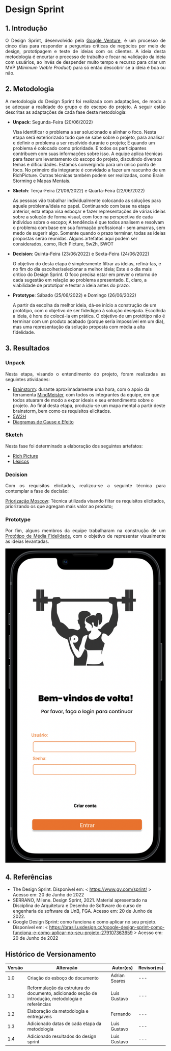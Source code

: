 # Design Sprint

## 1. Introdução

<p style="text-align: justify;">
O Design Sprint, desenvolvido pela <a href="https://www.gv.com/">Google Venture</a>, é um processo de cinco dias para responder a perguntas críticas de negócios por meio de design, prototipagem e teste de ideias com os clientes. A ideia desta metodologia é encurtar o processo de trabalho e focar na validação da ideia com usuários, ao invés de despender muito tempo e recurso para criar um MVP (<i>Minimum Viable Product</i>) para só então descobrir se a ideia é boa ou não.
</p>

## 2. Metodologia

<p style="text-align: justify;">
A metodologia do Design Sprint foi realizada com adaptações, de modo a se adequar a realidade do grupo e do escopo do projeto. A seguir estão descritas as adaptações de cada fase desta metodologia:
</p>

- **Unpack**: Segunda-Feira (20/06/2022)

  Visa identificar o problema a ser solucionado e alinhar o foco. Nesta etapa será exteriorizado tudo que se sabe sobre o projeto, para analisar e definir o problema a ser resolvido durante o projeto;
  É quando um problema é colocado como prioridade. E todos os participantes contribuem com suas informações sobre isso. A equipe aplica técnicas para fazer um levantamento do escopo do projeto, discutindo diversos temas e dificuldades. Estamos convergindo para um único ponto de foco.
  No primeiro dia integrante é convidado a fazer um rascunho de um RichPicture. Outras técnicas também podem ser realizadas, como Brain Storming e Mapas Mentais.

- **Sketch**: Terça-Feira (21/06/2022) e Quarta-Feira (22/06/2022)

  As pessoas vão trabalhar individualmente colocando as soluções para aquele problema/ideia no papel.
  Continuando com base na etapa anterior, esta etapa visa esboçar e fazer representações de várias ideias sobre a solução de forma visual, com foco na perspectiva de cada indivíduo sobre o escopo;
  A tendência é que todos analisem e resolvam o problema com base em sua formação profissional - sem amarras, sem medo de sugerir algo.
  Somente quando o prazo terminar, todas as ideias propostas serão reunidas.
  Alguns artefatos aqui podem ser considerados, como, Rich Picture, 5w2h, SWOT

- **Decision**: Quinta-Feira (23/06/2022) e Sexta-Feira (24/06/2022)

  O objetivo do desta etapa é simplesmente filtrar as ideias, refiná-las, e no fim do dia escolher/selecionar a melhor ideia;
  Este é o dia mais crítico do Design Sprint.
  O foco precisa estar em prever o retorno de cada sugestão em relação ao problema apresentado.
  E, claro, a viabilidade de prototipar e testar a ideia antes do prazo.

- **Prototype**: Sábado (25/06/2022) e Domingo (26/06/2022)

  A partir da escolha da melhor ideia, dá-se início a construção de um protótipo, com o objetivo de ser fidedigno à solução desejada.
  Escolhida a ideia, é hora de colocá-la em prática.
  O objetivo de um protótipo não é terminar com um produto acabado (porque seria impossível em um dia),
  mas uma representação da solução proposta com média a alta fidelidade.

<!-- * **Test**: Sexta-Feira (24/06/2022)

  O último dia da semana é reservado para testar, medir, analisar e aprender com o protótipo projetado.
  No final das contas, ainda é possível melhorar o que funcionou e descartar o que não é relevante. -->

## 3. Resultados

### **Unpack**

<p style="text-align: justify;">
Nesta etapa, visando o  entendimento do projeto, foram realizadas as seguintes atividades:
</p>

- [Brainstorm](https://unbarqdsw2022-1.github.io/2022_1_grupo5/#/pages/Base/ProjetoNaoOrientado/Requisistos/Elicitacao/Brainstorm): durante aproximadamente uma hora, com o apoio da ferramenta [MindMeister](https://www.mindmeister.com/), com todos os integrantes da equipe, em que todos atuaram de modo a expor ideais e seu entendimento sobre o projeto. Ao final desta etapa, produziu-se um mapa mental a partir deste brainstorm, bem como os requisitos elicitados.
- [5W2H](https://unbarqdsw2022-1.github.io/2022_1_grupo5/#/pages/Base/Metodologias/5W2H)
- [Diagramas de Cause e Efeito](https://unbarqdsw2022-1.github.io/2022_1_grupo5/#/pages/Base/ProjetoNaoOrientado/CausaEfeito)

### **Sketch**

Nesta fase foi determinado a elaboração dos seguintes artefatos:

- [Rich Picture](https://unbarqdsw2022-1.github.io/2022_1_grupo5/#/pages/Base/Metodologias/RichPicture)
- [Léxicos](https://unbarqdsw2022-1.github.io/2022_1_grupo5/#/pages/Base/ProjetoNaoOrientado/Requisistos/Modelagem/Lexicos)

### **Decision**

<p style="text-align: justify;">
Com os requisitos elicitados, realizou-se a seguinte técnica para contemplar a fase de decisão:
</p>

[Priorização Moscow](https://unbarqdsw2022-1.github.io/2022_1_grupo5/#/pages/Base/ProjetoNaoOrientado/Requisistos/Priorizacao/Moscow): Técnica utilizada visando filtar os requisitos elicitados, priorizando os que agregam mais valor ao produto;

### **Prototype**

<p style="text-align: justify;">
Por fim, alguns membros da equipe trabalharam na construção de um <a href="https://www.figma.com/proto/DDhc2sBZwDraR2S4A8fF9F/Prot%C3%B3tipo?node-id=66%3A30&scaling=scale-down&page-id=0%3A1&starting-point-node-id=66%3A30">Protótipo de Média Fidelidade</a>, com o objetivo de representar visualmente as ideias levantadas.
</p>

![alt text](./../../assets/prototipo/prototipo.png)

## 4. Referências

- The Design Sprint. Disponível em: < <https://www.gv.com/sprint/> > Acesso em: 20 de Junho de 2022
- SERRANO, Milene. Design Sprint, 2021. Material apresentado na Disciplina de Arquitetura e Desenho de Software do curso de engenharia de software da UnB, FGA. Acesso em: 20 de Junho de 2022.
- Google Design Sprint: como funciona e como aplicar no seu projeto. Disponível em: < <https://brasil.uxdesign.cc/google-design-sprint-como-funciona-e-como-aplicar-no-seu-projeto-279107363659> > Acesso em: 20 de Junho de 2022

## Histórico de Versionamento

| Versão | Alteração                                                                                         | Autor(es)     | Revisor(es) |
| ------ | ------------------------------------------------------------------------------------------------- | ------------- | ----------- |
| 1.0    | Criação do esboço do documento                                                                    | Adrian Soares | ---         |
| 1.1    | Reformulação da estrutura do documento, adicionado seção de introdução, metodologia e referências | Luis Gustavo  | ---         |
| 1.2    | Elaboraçāo da metodologia e entregaveis                                                           | Fernando      | ---         |
| 1.3    | Adicionado datas de cada etapa da metodologia                                                     | Luis Gustavo  | ---         |
| 1.4    | Adicionado resultados do design sprint                                                            | Luis Gustavo  | ---         |
